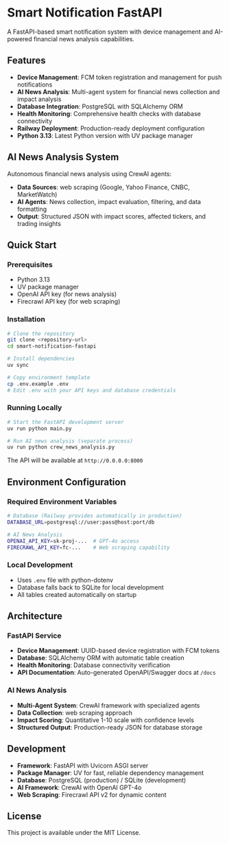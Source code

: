 # Smart Notification FastAPI

A FastAPI-based smart notification system with device management and AI-powered financial news analysis capabilities.

## Features

- **Device Management**: FCM token registration and management for push notifications
- **AI News Analysis**: Multi-agent system for financial news collection and impact analysis
- **Database Integration**: PostgreSQL with SQLAlchemy ORM
- **Health Monitoring**: Comprehensive health checks with database connectivity
- **Railway Deployment**: Production-ready deployment configuration
- **Python 3.13**: Latest Python version with UV package manager

## AI News Analysis System

Autonomous financial news analysis using CrewAI agents:

- **Data Sources**: web scraping (Google, Yahoo Finance, CNBC, MarketWatch)
- **AI Agents**: News collection, impact evaluation, filtering, and data formatting
- **Output**: Structured JSON with impact scores, affected tickers, and trading insights

## Quick Start

### Prerequisites

- Python 3.13
- UV package manager
- OpenAI API key (for news analysis)
- Firecrawl API key (for web scraping)

### Installation

```bash
# Clone the repository
git clone <repository-url>
cd smart-notification-fastapi

# Install dependencies
uv sync

# Copy environment template
cp .env.example .env
# Edit .env with your API keys and database credentials
```

### Running Locally

```bash
# Start the FastAPI development server
uv run python main.py

# Run AI news analysis (separate process)
uv run python crew_news_analysis.py
```

The API will be available at `http://0.0.0.0:8000`

## Environment Configuration

### Required Environment Variables

```bash
# Database (Railway provides automatically in production)
DATABASE_URL=postgresql://user:pass@host:port/db

# AI News Analysis
OPENAI_API_KEY=sk-proj-...  # GPT-4o access
FIRECRAWL_API_KEY=fc-...    # Web scraping capability
```

### Local Development

- Uses `.env` file with python-dotenv
- Database falls back to SQLite for local development
- All tables created automatically on startup

## Architecture

### FastAPI Service

- **Device Management**: UUID-based device registration with FCM tokens
- **Database**: SQLAlchemy ORM with automatic table creation
- **Health Monitoring**: Database connectivity verification
- **API Documentation**: Auto-generated OpenAPI/Swagger docs at `/docs`

### AI News Analysis

- **Multi-Agent System**: CrewAI framework with specialized agents
- **Data Collection**: web scraping approach
- **Impact Scoring**: Quantitative 1-10 scale with confidence levels
- **Structured Output**: Production-ready JSON for database storage

## Development

- **Framework**: FastAPI with Uvicorn ASGI server
- **Package Manager**: UV for fast, reliable dependency management
- **Database**: PostgreSQL (production) / SQLite (development)
- **AI Framework**: CrewAI with OpenAI GPT-4o
- **Web Scraping**: Firecrawl API v2 for dynamic content

## License

This project is available under the MIT License.
